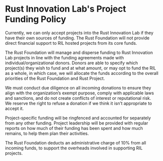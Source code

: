 # Rust Innovation Lab's Project Funding Policy

Currently, we can only accept projects into the Rust Innovation Lab if they have their own sources of funding. The Rust Foundation will not provide direct financial support to RIL hosted projects from its core funds.

The Rust Foundation will manage and disperse funding to Rust Innovation Lab projects in line with the funding agreements made with individual/organizational donors. Donors are able to specify which project(s) they wish to fund and at what amount, or may opt to fund the RIL as a whole, in which case, we will allocate the funds according to the overall priorities of the Rust Foundation and Rust Project.

We must conduct due diligence on all incoming donations to ensure they align with the organization’s exempt purpose, comply with applicable laws and sanctions, and do not create conflicts of interest or reputational risk. We reserve the right to refuse a donation if we think it isn’t appropriate to accept it.

Project-specific funding will be ringfenced and accounted for separately from any other funding. Project leadership will be provided with regular reports on how much of their funding has been spent and how much remains, to help them plan their activities.

The Rust Foundation deducts an administrative charge of 10% from all incoming funds, to support the overheads involved in supporting RIL projects.
